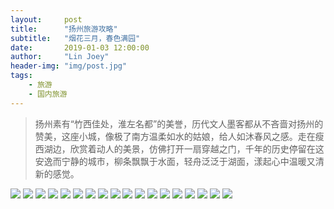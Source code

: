 ```yaml
---
layout:     post
title:      "扬州旅游攻略"
subtitle:   "烟花三月，春色满园"
date:       2019-01-03 12:00:00
author:     "Lin Joey"
header-img: "img/post.jpg"
tags:
    - 旅游
    - 国内旅游
---
```

>扬州素有“竹西佳处，淮左名都”的美誉，历代文人墨客都从不吝啬对扬州的赞美，这座小城，像极了南方温柔如水的姑娘，给人如沐春风之感。走在瘦西湖边，欣赏着动人的美景，仿佛打开一扇穿越之门，千年的历史停留在这安逸而宁静的城市，柳条飘飘于水面，轻舟泛泛于湖面，漾起心中温暖又清新的感觉。

![](https://linjoey-image.oss-cn-beijing.aliyuncs.com/我是驴友-扬州旅游攻略_页面_01.jpg)
![](https://linjoey-image.oss-cn-beijing.aliyuncs.com/我是驴友-扬州旅游攻略_页面_02.jpg)
![](https://linjoey-image.oss-cn-beijing.aliyuncs.com/我是驴友-扬州旅游攻略_页面_03.jpg)
![](https://linjoey-image.oss-cn-beijing.aliyuncs.com/我是驴友-扬州旅游攻略_页面_04.jpg)
![](https://linjoey-image.oss-cn-beijing.aliyuncs.com/我是驴友-扬州旅游攻略_页面_05.jpg)
![](https://linjoey-image.oss-cn-beijing.aliyuncs.com/我是驴友-扬州旅游攻略_页面_06.jpg)
![](https://linjoey-image.oss-cn-beijing.aliyuncs.com/我是驴友-扬州旅游攻略_页面_07.jpg)
![](https://linjoey-image.oss-cn-beijing.aliyuncs.com/我是驴友-扬州旅游攻略_页面_08.jpg)
![](https://linjoey-image.oss-cn-beijing.aliyuncs.com/我是驴友-扬州旅游攻略_页面_09.jpg)
![](https://linjoey-image.oss-cn-beijing.aliyuncs.com/我是驴友-扬州旅游攻略_页面_10.jpg)
![](https://linjoey-image.oss-cn-beijing.aliyuncs.com/我是驴友-扬州旅游攻略_页面_11.jpg)
![](https://linjoey-image.oss-cn-beijing.aliyuncs.com/我是驴友-扬州旅游攻略_页面_12.jpg)
![](https://linjoey-image.oss-cn-beijing.aliyuncs.com/我是驴友-扬州旅游攻略_页面_13.jpg)
![](https://linjoey-image.oss-cn-beijing.aliyuncs.com/我是驴友-扬州旅游攻略_页面_14.jpg)
![](https://linjoey-image.oss-cn-beijing.aliyuncs.com/我是驴友-扬州旅游攻略_页面_15.jpg)
![](https://linjoey-image.oss-cn-beijing.aliyuncs.com/我是驴友-扬州旅游攻略_页面_16.jpg)
![](https://linjoey-image.oss-cn-beijing.aliyuncs.com/我是驴友-扬州旅游攻略_页面_17.jpg)
![](https://linjoey-image.oss-cn-beijing.aliyuncs.com/我是驴友-扬州旅游攻略_页面_18.jpg)
